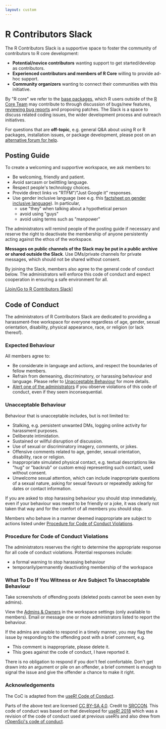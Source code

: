 ```yaml
---
layout: custom
---
```


# R Contributors Slack

The R Contributors Slack is a supportive space to foster the community of contributors to R core development:

- **Potential/novice contributors** wanting support to get started/develop as contributors.
- **Experienced contributors and members of R Core** willing to provide ad-hoc support.
- **Community organizers** wanting to connect their communities with this initiative.

By "R core" we refer to the [base packages](https://cran.r-project.org/doc/FAQ/R-FAQ.html#Which-add_002don-packages-exist-for-R_003f), which R users outside of the [R Core Team](https://www.r-project.org/contributors.html) may contribute to through discussion of bugs/new features, [reviewing bug reports](https://blog.r-project.org/2019/10/09/r-can-use-your-help-reviewing-bug-reports/index.html) and proposing patches. The Slack is a space to discuss related coding issues, the wider development process and outreach initiatives. 

For questions that are **off-topic**, e.g. general Q&A about using R or R packages, installation issues, or package development, please post on an [alternative forum for help](r-help).

## Posting Guide

To create a welcoming and supportive workspace, we ask members to:
- Be welcoming, friendly and patient.
- Avoid sarcasm or belittling language.
- Respect people's technology choices.
- Provide direct links vs "RTFM"/"Just Google it" responses.
- Use gender inclusive language (see e.g. this [factsheet on gender inclusive language](https://services.anu.edu.au/human-resources/respect-inclusion/gender-inclusive-language)). In particular, 
    - use "they" when talking about a hypothetical person
    - avoid using "guys"
    - avoid using terms such as "manpower"

The administrators will remind people of the posting guide if necessary and reserve the right to deactivate the membership of anyone persistently acting against the ethos of the workspace.

**Messages on public channels of the Slack may be put in a public archive or shared outside the Slack**. Use DMs/private channels for private messages, which should not be shared without consent.

By joining the Slack, members also agree to the general code of conduct below. The administrators will enforce this code of conduct and expect cooperation in ensuring a safe environment for all. 

[[Join/Go to R Contributors Slack]](https://join.slack.com/t/r-contributors/shared_invite/zt-2tv7qltv5-hhQb69aWVHOKnAF_G7tMIQ)

## Code of Conduct

The administrators of R Contributors Slack are dedicated to providing a harassment-free workspace for everyone regardless of age, gender, sexual orientation, disability, physical appearance, race, or religion (or lack thereof). 

### Expected Behaviour

All members agree to: 

- Be considerate in language and actions, and respect the boundaries of fellow members.
- Refrain from demeaning, discriminatory, or harassing behaviour and language.  Please refer to [Unacceptable Behaviour](#unacceptable-behaviour) for more details. 
- [Alert one of the administrators](#what-to-do-if-you-witness-or-are-subject-to-unacceptable-behaviour) if you observe violations of this code of conduct, even if they seem inconsequential.

### Unacceptable Behaviour

Behaviour that is unacceptable includes, but is not limited to:

 - Stalking, e.g. persistent unwanted DMs, logging online activity for harassment purposes.
 - Deliberate intimidation.
 - Sustained or willful disruption of discussion.
 - Use of sexual or discriminatory imagery, comments, or jokes.
 - Offensive comments related to age, gender, sexual orientation, disability, race or religion.
 - Inappropriate simulated physical contact, e.g. textual descriptions like "hug" or "backrub" or custom emoji representing such contact, used without consent.
 - Unwelcome sexual attention, which can include inappropriate questions of a sexual nature, asking for sexual favours or repeatedly asking for dates or contact information.

If you are asked to stop harassing behaviour you should stop immediately, even if your behaviour was meant to be friendly or a joke, it was clearly not taken that way and for the comfort of all members you should stop.

Members who behave in a manner deemed inappropriate are subject to actions listed under [Procedure for Code of Conduct Violations](#procedure-for-code-of-conduct-violations).

### Procedure for Code of Conduct Violations

The administrators reserves the right to determine the appropriate response for all code of conduct violations. Potential responses include:

 - a formal warning to stop harassing behaviour
 - temporarily/permanently deactivating membership of the workspace

### What To Do If You Witness or Are Subject To Unacceptable Behaviour

Take screenshots of offending posts (deleted posts cannot be seen even by admins).

View the [Admins & Owners](https://r-contributors.slack.com/account/workspace-settings#admins) in the workspace settings (only available to members). Email or message one or more administrators listed to report the behaviour.

If the admins are unable to respond in a timely manner, you may flag the issue by responding to the offending post with a brief comment, e.g.

 - This comment is inappropriate, please delete it.
 - This goes against the code of conduct, I have reported it.

There is no obligation to respond if you don't feel comfortable. Don't get drawn into an argument or pile on an offender, a brief comment is enough to signal the issue and give the offender a chance to make it right.

### Acknowledgements

The CoC is adapted from the [useR! Code of Conduct](https://www.r-project.org/coc.html).

Parts of the above text are licensed [CC BY-SA 4.0](http://creativecommons.org/licenses/by-sa/4.0/). 
Credit to [SRCCON](https://srccon.org/conduct/). This code of conduct was based on that developed for [useR! 2018](https://user2018.r-project.org/code_of_conduct/) which was a revision of the code of conduct used at previous useR!s and also drew from [rOpenSci's code of conduct](https://ropensci.org/coc/).
